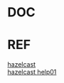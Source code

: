 # DOC
# REF
[hazelcast](https://hazelcast.com/)<br>
[hazelcast help01](http://www.xuetimes.com/archives/338)